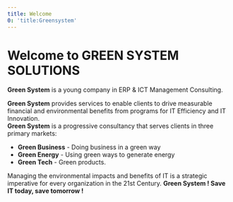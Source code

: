```yaml
---
title: Welcome
0: 'title:Greensystem'
---
```


# Welcome to GREEN SYSTEM SOLUTIONS
**Green System** is a young company in ERP & ICT Management Consulting.

**Green System** provides services to enable clients to drive measurable financial and environmental benefits from programs for IT Efficiency and IT Innovation.<br>
**Green System** is a progressive consultancy that serves clients in three primary markets:

*  **Green Business** - Doing business in a green way<br>
*  **Green Energy** - Using green ways to generate energy<br>
*  **Green Tech** - Green products.<br>

Managing the environmental impacts and benefits of IT is a strategic imperative for every organization in the 21st Century. **Green System ! Save IT today, save tomorrow !**
